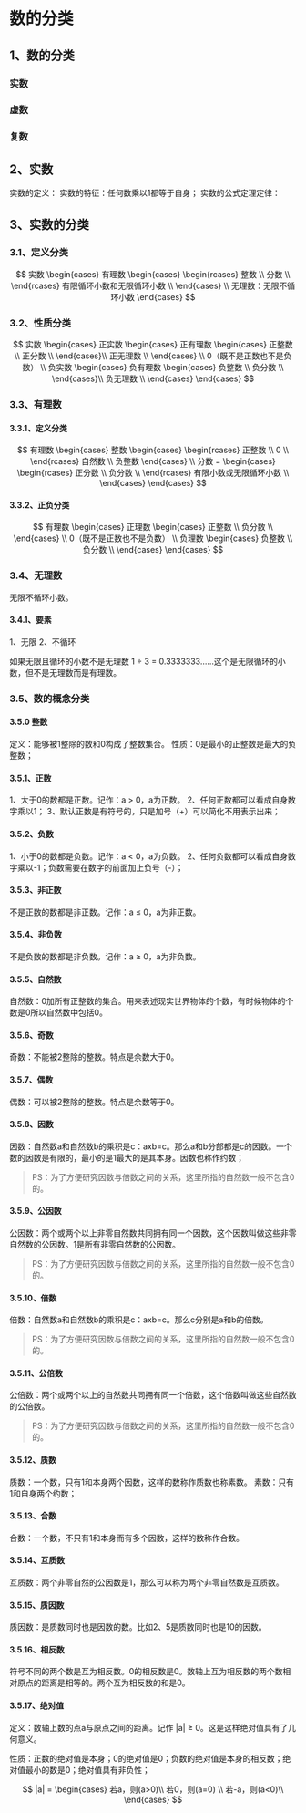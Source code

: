 # 数的分类

## 1、数的分类
### 实数
### 虚数
### 复数

## 2、实数
实数的定义：
实数的特征：任何数乘以1都等于自身；
实数的公式定理定律：

## 3、实数的分类

### 3.1、定义分类

$$
实数 \begin{cases}
   有理数 \begin{cases}
   		\begin{rcases}
    		整数 \\
   			分数 \\
		\end{rcases} 有限循环小数和无限循环小数 \\
	\end{cases}
\\
	无理数：无限不循环小数
\end{cases}
$$

### 3.2、性质分类

$$
实数 \begin{cases}
   正实数 \begin{cases}
   		正有理数 \begin{cases}
			正整数 \\
			正分数 \\
		\end{cases}\\
		正无理数 \\
	\end{cases} \\
0（既不是正数也不是负数） \\
   负实数 \begin{cases}
		负有理数 \begin{cases}
			负整数 \\
			负分数 \\
		\end{cases}\\
   		负无理数 \\
	\end{cases}
\end{cases}
$$

### 3.3、有理数

#### 3.3.1、定义分类

$$
有理数 \begin{cases}
   整数 \begin{cases}
   		\begin{rcases}
    		正整数 \\
   			0 \\
		\end{rcases} 自然数 \\
   负整数
	\end{cases}
\\
	分数 = \begin{cases}
   		\begin{rcases}
    		正分数 \\
    		负分数 \\
		\end{rcases} 有限小数或无限循环小数 \\
	\end{cases}
\end{cases}
$$

#### 3.3.2、正负分类

$$
有理数 \begin{cases}
   正理数 \begin{cases}
   		正整数 \\
		负分数 \\
	\end{cases} \\
0（既不是正数也不是负数） \\
   负理数 \begin{cases}
   		负整数 \\
   		负分数 \\
	\end{cases}
\end{cases}
$$

### 3.4、无理数
无限不循环小数。

#### 3.4.1、要素
1、无限
2、不循环

如果无限且循环的小数不是无理数 1 $\div$ 3 = 0.3333333......这个是无限循环的小数，但不是无理数而是有理数。

### 3.5、数的概念分类

#### 3.5.0 整数
定义：能够被1整除的数和0构成了整数集合。
性质：0是最小的正整数是最大的负整数；

#### 3.5.1、正数
1、大于0的数都是正数。记作：a > 0，a为正数。
2、任何正数都可以看成自身数字乘以1；
3、默认正数是有符号的，只是加号（+）可以简化不用表示出来；

#### 3.5.2、负数
1、小于0的数都是负数。记作：a < 0，a为负数。
2、任何负数都可以看成自身数字乘以-1；负数需要在数字的前面加上负号（-）；

#### 3.5.3、非正数
不是正数的数都是非正数。记作：a $\leqslant$ 0，a为非正数。

#### 3.5.4、非负数
不是负数的数都是非负数。记作：a $\geqslant$ 0，a为非负数。

#### 3.5.5、自然数
 自然数：0加所有正整数的集合。用来表述现实世界物体的个数，有时候物体的个数是0所以自然数中包括0。

#### 3.5.6、奇数
奇数：不能被2整除的整数。特点是余数大于0。

#### 3.5.7、偶数
偶数：可以被2整除的整数。特点是余数等于0。

#### 3.5.8、因数
因数：自然数a和自然数b的乘积是c：axb=c。那么a和b分部都是c的因数。一个数的因数是有限的，最小的是1最大的是其本身。因数也称作约数；

> PS：为了方便研究因数与倍数之间的关系，这里所指的自然数一般不包含0的。

#### 3.5.9、公因数
公因数：两个或两个以上非零自然数共同拥有同一个因数，这个因数叫做这些非零自然数的公因数。1是所有非零自然数的公因数。

> PS：为了方便研究因数与倍数之间的关系，这里所指的自然数一般不包含0的。

#### 3.5.10、倍数
倍数：自然数a和自然数b的乘积是c：axb=c。那么c分别是a和b的倍数。

> PS：为了方便研究因数与倍数之间的关系，这里所指的自然数一般不包含0的。

#### 3.5.11、公倍数
公倍数：两个或两个以上的自然数共同拥有同一个倍数，这个倍数叫做这些自然数的公倍数。

> PS：为了方便研究因数与倍数之间的关系，这里所指的自然数一般不包含0的。

#### 3.5.12、质数
质数：一个数，只有1和本身两个因数，这样的数称作质数也称素数。
素数：只有1和自身两个约数；

#### 3.5.13、合数
合数：一个数，不只有1和本身而有多个因数，这样的数称作合数。

#### 3.5.14、互质数
互质数：两个非零自然的公因数是1，那么可以称为两个非零自然数是互质数。

#### 3.5.15、质因数
质因数：是质数同时也是因数的数。比如2、5是质数同时也是10的因数。

#### 3.5.16、相反数
符号不同的两个数是互为相反数。0的相反数是0。数轴上互为相反数的两个数相对原点的距离是相等的。两个互为相反数的和是0。

#### 3.5.17、绝对值
定义：数轴上数的点a与原点之间的距离。记作 |a| $\geqslant$ 0。这是这样绝对值具有了几何意义。

性质：正数的绝对值是本身；0的绝对值是0；负数的绝对值是本身的相反数；绝对值最小的数是0；绝对值具有非负性；

$$
|a| = \begin{cases}
    	若a，则(a>0)\\
   		若0，则(a=0) \\
		若-a，则(a<0)\\
\end{cases}
$$

